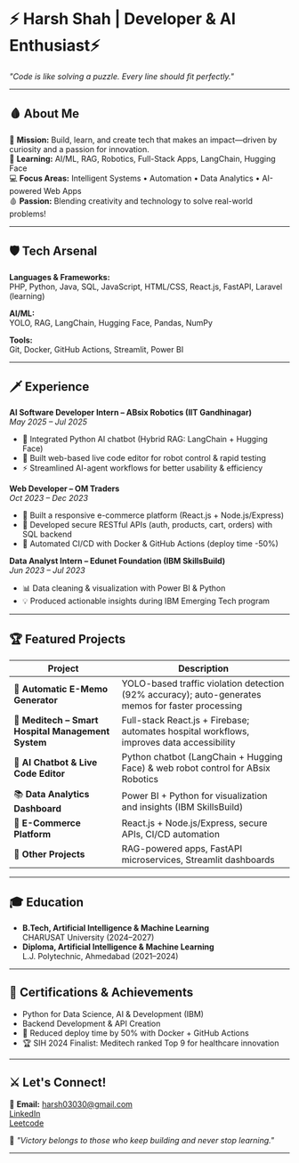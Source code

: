 # ⚡ Harsh Shah | Developer & AI Enthusiast⚡
_"Code is like solving a puzzle. Every line should fit perfectly."_

---

## 🩸 About Me

🎯 **Mission:** Build, learn, and create tech that makes an impact—driven by curiosity and a passion for innovation.  
🧠 **Learning:** AI/ML, RAG, Robotics, Full-Stack Apps, LangChain, Hugging Face  
💻 **Focus Areas:** Intelligent Systems • Automation • Data Analytics • AI-powered Web Apps  
🩸 **Passion:** Blending creativity and technology to solve real-world problems!

---

## 🛡️ Tech Arsenal

**Languages & Frameworks:**  
PHP, Python, Java, SQL, JavaScript, HTML/CSS, React.js, FastAPI, Laravel (learning)

**AI/ML:**  
YOLO, RAG, LangChain, Hugging Face, Pandas, NumPy

**Tools:**  
Git, Docker, GitHub Actions, Streamlit, Power BI

---

## 🗡️ Experience

**AI Software Developer Intern – ABsix Robotics (IIT Gandhinagar)**  
_May 2025 – Jul 2025_  
- 🧠 Integrated Python AI chatbot (Hybrid RAG: LangChain + Hugging Face)
- 🚀 Built web-based live code editor for robot control & rapid testing
- ⚡ Streamlined AI-agent workflows for better usability & efficiency

**Web Developer – OM Traders**  
_Oct 2023 – Dec 2023_  
- 🛒 Built a responsive e-commerce platform (React.js + Node.js/Express)
- 🔐 Developed secure RESTful APIs (auth, products, cart, orders) with SQL backend
- 🐳 Automated CI/CD with Docker & GitHub Actions (deploy time -50%)

**Data Analyst Intern – Edunet Foundation (IBM SkillsBuild)**  
_Jun 2023 – Jul 2023_  
- 📊 Data cleaning & visualization with Power BI & Python
- 💡 Produced actionable insights during IBM Emerging Tech program

---

## 🏆 Featured Projects

| Project | Description |
|---|---|
| 🚦 **Automatic E-Memo Generator** | YOLO-based traffic violation detection (92% accuracy); auto-generates memos for faster processing |
| 🏥 **Meditech – Smart Hospital Management System** | Full-stack React.js + Firebase; automates hospital workflows, improves data accessibility |
| 🦾 **AI Chatbot & Live Code Editor** | Python chatbot (LangChain + Hugging Face) & web robot control for ABsix Robotics |
| 📚 **Data Analytics Dashboard** | Power BI + Python for visualization and insights (IBM SkillsBuild) |
| 🛒 **E-Commerce Platform** | React.js + Node.js/Express, secure APIs, CI/CD automation |
| 🔬 **Other Projects** | RAG-powered apps, FastAPI microservices, Streamlit dashboards |

---

## 🎓 Education

- **B.Tech, Artificial Intelligence & Machine Learning**  
  CHARUSAT University (2024–2027)
- **Diploma, Artificial Intelligence & Machine Learning**  
  L.J. Polytechnic, Ahmedabad (2021–2024)

---

## 🥇 Certifications & Achievements

- Python for Data Science, AI & Development (IBM)
- Backend Development & API Creation
- 🚀 Reduced deploy time by 50% with Docker + GitHub Actions
- 🏆 SIH 2024 Finalist: Meditech ranked Top 9 for healthcare innovation

---

## ⚔️ Let's Connect!

📧 **Email:** harsh03030@gmail.com  
[LinkedIn](https://www.linkedin.com/in/harsh-shah-6a1a71246/)  
[Leetcode](https://leetcode.com/u/harsh03030/)
<!-- [LeetCode]() | [Portfolio]() | Add your links here -->

💬 _"Victory belongs to those who keep building and never stop learning."_

---

<!-- GitHub Stats section can be added if you want! -->
